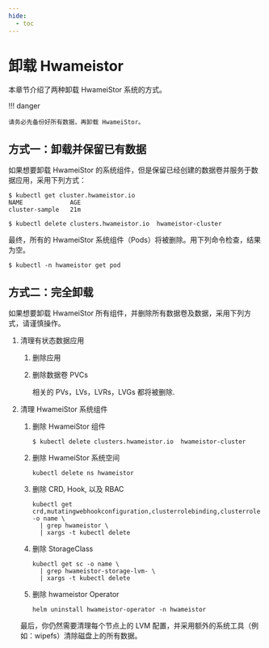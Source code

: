 ```yaml
---
hide:
  - toc
---
```


# 卸载 Hwameistor

本章节介绍了两种卸载 HwameiStor 系统的方式。

!!! danger

    请务必先备份好所有数据，再卸载 HwameiStor。

## 方式一：卸载并保留已有数据

如果想要卸载 HwameiStor 的系统组件，但是保留已经创建的数据卷并服务于数据应用，采用下列方式：

```console
$ kubectl get cluster.hwameistor.io
NAME             AGE
cluster-sample   21m

$ kubectl delete clusters.hwameistor.io  hwameistor-cluster
```

最终，所有的 HwameiStor 系统组件（Pods）将被删除。用下列命令检查，结果为空。

```
$ kubectl -n hwameistor get pod
```

## 方式二：完全卸载

如果想要卸载 HwameiStor 所有组件，并删除所有数据卷及数据，采用下列方式，请谨慎操作。

1. 清理有状态数据应用

    1. 删除应用

    2. 删除数据卷 PVCs

       相关的 PVs，LVs，LVRs，LVGs 都将被删除.

2. 清理 HwameiStor 系统组件

    1. 删除 HwameiStor 组件

        ```
        $ kubectl delete clusters.hwameistor.io  hwameistor-cluster
        ```

    2. 删除 HwameiStor 系统空间

       ```
       kubectl delete ns hwameistor
       ```

    3. 删除 CRD, Hook, 以及 RBAC

       ```
       kubectl get crd,mutatingwebhookconfiguration,clusterrolebinding,clusterrole -o name \
         | grep hwameistor \
         | xargs -t kubectl delete
       ```

    4. 删除 StorageClass

       ```
       kubectl get sc -o name \
         | grep hwameistor-storage-lvm- \
         | xargs -t kubectl delete
       ```

    5. 删除 hwameistor Operator

       ```
       helm uninstall hwameistor-operator -n hwameistor
       ```

    最后，你仍然需要清理每个节点上的 LVM 配置，并采用额外的系统工具（例如：wipefs）清除磁盘上的所有数据。
